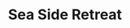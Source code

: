 ---
layout: info
type: Standard
title: Sea Side Retreat
section: fine dining / resort dining
logo: placeholder
ratings: $$
phone:
email:
address:
description: Located at Seaside Paama and overlooking a splendid view of first lagoon
---